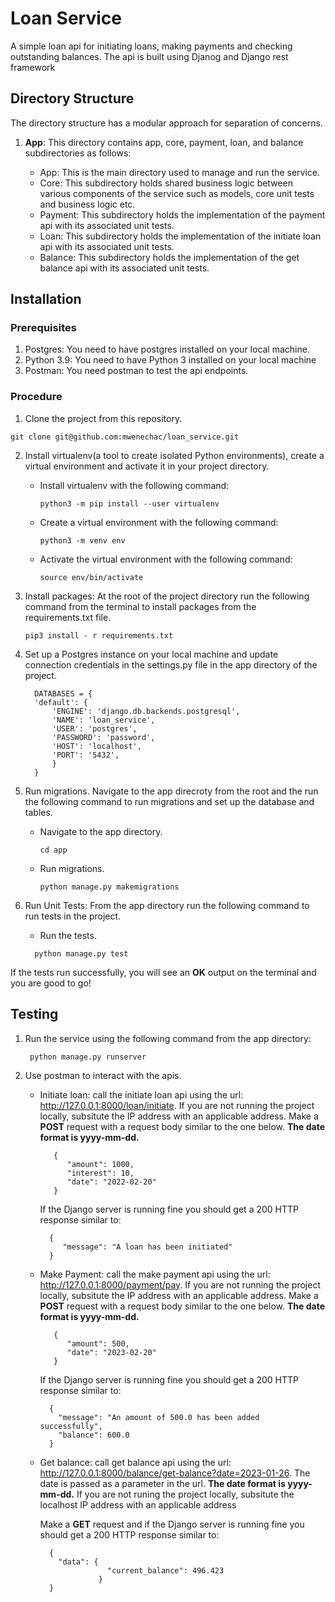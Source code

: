 # Loan Service
A simple loan api for initiating loans, making payments and checking outstanding balances. The api is built using Djanog and Django rest framework

## Directory Structure
The directory structure has a modular approach for separation of concerns.

1. **App**: This directory contains app, core, payment, loan, and balance subdirectories as follows:
  
    - App: This is the main directory used to manage and run the service.
    - Core: This subdirectory holds shared business logic between various components of the service such as models, core unit tests and business logic etc.
    - Payment: This subdirectory holds the implementation of the payment api with its associated unit tests.
    - Loan: This subdirectory holds the implementation of the initiate loan api with its associated unit tests.
    - Balance: This subdirectory holds the implementation of the get balance api with its associated unit tests.

## Installation

### Prerequisites
1. Postgres: You need to have postgres installed on your local machine.
2. Python 3.9: You need to have Python 3 installed on your local machine
3. Postman: You need postman to test the api endpoints.

### Procedure
1. Clone the project from this repository.

  ```
  git clone git@github.com:mwenechac/loan_service.git
  ```
2. Install virtualenv(a tool to create isolated Python environments), create a virtual environment and activate it in your project directory.
   - Install virtualenv with the following command:
      ```
      python3 -m pip install --user virtualenv
      ```
   - Create a virtual environment with the following command:
      ```
      python3 -m venv env
      ```
    
   - Activate the virtual environment with the following command:
      ```
      source env/bin/activate
      ```
 3. Install packages:
 At the root of the project directory run the following command from the terminal to install packages from the requirements.txt file.
 
    ```
    pip3 install - r requirements.txt
    ```
 4. Set up a Postgres instance on your local machine and update connection credentials in the settings.py file in the app directory of the project.
 
    ```
      DATABASES = {
      'default': {
          'ENGINE': 'django.db.backends.postgresql',
          'NAME': 'loan_service',
          'USER': 'postgres',
          'PASSWORD': 'password',
          'HOST': 'localhost',
          'PORT': '5432',
          }
      }
    ```
 5. Run migrations.
 Navigate to the app direcroty from the root and the run the following command to run migrations and set up the database and tables.
    - Navigate to the app directory.
      
        ```
        cd app
        ```
     - Run migrations.
     
          ```
          python manage.py makemigrations
          ```
     
 
 6. Run Unit Tests:
 From the app directory run the following command to run tests in the project.
     - Run the tests.
     
      ```
        python manage.py test
      ```
   If the tests run successfully, you will see an **OK** output on the terminal and you are good to go!
     
## Testing

1. Run the service using the following command from the app directory:

    ```
     python manage.py runserver
    ```
 2. Use postman to interact with the apis.
    - Initiate loan: call the initiate loan api using the url: http://127.0.0.1:8000/loan/initiate. If you are not running the project locally, subsitute the IP address with an applicable address. Make a **POST** request with a request body similar to the one below. **The date format is yyyy-mm-dd.**
    
        ```
           {
              "amount": 1000,
              "interest": 10,
              "date": "2022-02-20"
           }
        ```
        If the Django server is running fine you should get a 200 HTTP response similar to:
        
        ```
          {
             "message": "A loan has been initiated"
          }
        ```
     - Make Payment: call the make payment api using the url: http://127.0.0.1:8000/payment/pay. If you are not running the project locally, subsitute the IP            address with an applicable address. Make a **POST** request with a request body similar to the one below. **The date format is yyyy-mm-dd.**
    
        ```
           {
              "amount": 500,
              "date": "2023-02-20"
           }
        ```
        If the Django server is running fine you should get a 200 HTTP response similar to:
        
        ```
          {
            "message": "An amount of 500.0 has been added successfully",
            "balance": 600.0
          }
        ```
    - Get balance: call get balance api using the url: http://127.0.0.1:8000/balance/get-balance?date=2023-01-26. The date is passed as a parameter in the url. **The date format is yyyy-mm-dd.** If you are not runing the project locally, subsitute the localhost IP address with an applicable address
   
        Make a **GET** request and if the Django server is running fine you should get a 200 HTTP response similar to:
        
        ```
          {
            "data": {
                       "current_balance": 496.423
                     }
          }
        ```
 
